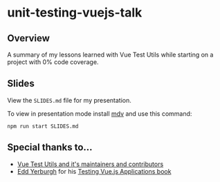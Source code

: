 # unit-testing-vuejs-talk

## Overview
A summary of my lessons learned with Vue Test Utils while starting on a project with 0% code coverage.

## Slides
View the `SLIDES.md` file for my presentation.

To view in presentation mode install [mdv](https://github.com/smketterer/mdv/) and use this command:

```
npm run start SLIDES.md
```

## Special thanks to...
- [Vue Test Utils and it's maintainers and contributors](https://vue-test-utils.vuejs.org/)
- [Edd Yerburgh](https://github.com/eddyerburgh) for his [Testing Vue.js Applications book](https://www.manning.com/books/testing-vue-js-applications)

